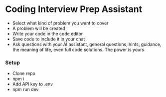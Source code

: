 # Coding Interview Prep Assistant

- Select what kind of problem you want to cover
- A problem will be created
- Write your code in the code editor
- Save code to include it in your chat
- Ask questions with your AI assistant, general questions, hints, guidance, the meaning of life, even full code solutions. The power is yours
  


### Setup

- Clone repo
- npm i
- Add API key to .env
- npm run dev